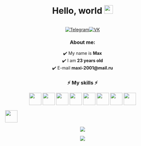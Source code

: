 <h1 align="center">Hello, world <img src="https://images.emojiterra.com/google/noto-emoji/unicode-15/animated/1f44b.gif" width="28"></h1>
<p align="center"><br/>
  <a href="https://t.me/notmaxhack"
    ><img
      src="https://img.shields.io/badge/Telegram-%232E87FB?color=0088CC&style=for-the-badge&logo=telegram&logoColor=white"
      alt="Telegram"
  /></a><a href="https://vk.com/eremey"
    ><img
      src="https://img.shields.io/badge/VK-%232E87FB?color=4a76a8&style=for-the-badge&logo=vk&logoColor=white"
      alt="VK"
  /></a>
  <h3 align="center">About me:</h3>
</p>
<p align="center">
✔️ My name is <strong>Max</strong><br/>
✔️ I am <strong>23 years old</strong><br/>
✔️ E-mail <strong>maxi-2001@mail.ru</strong>
</p>


<h3 align="center">⚡ My skills ⚡</h3>
<p align="center">
<a href="https://learn.microsoft.com/ru-ru/dotnet/csharp/" target="_blank"><img src="https://cdn.jsdelivr.net/gh/devicons/devicon/icons/csharp/csharp-plain.svg" width="40" height="40"/></a>
<a href="https://www.w3.org/html/" target="_blank"><img src="https://cdn.jsdelivr.net/gh/devicons/devicon/icons/html5/html5-original.svg" width="40" height="40"/></a>
<a href="https://dotnet.microsoft.com/en-us/" target="_blank"><img src="https://cdn.jsdelivr.net/gh/devicons/devicon/icons/dotnetcore/dotnetcore-original.svg" width="40" height="40"/></a>
<a href="https://developer.mozilla.org/en-US/docs/Web/JavaScript" target="_blank"><img src="https://cdn.jsdelivr.net/gh/devicons/devicon/icons/javascript/javascript-original.svg" width="40" height="40"/></a>
<a href="https://www.python.org/" target="_blank"><img src="https://cdn.jsdelivr.net/gh/devicons/devicon/icons/python/python-original.svg" width="40" height="40"/></a>
<a href="https://www.swift.org/" target="_blank"><img src="https://cdn.jsdelivr.net/gh/devicons/devicon/icons/swift/swift-original.svg" width="40" height="40"/></a>
<a href="https://www.photoshop.com/en" target="_blank"><img src="https://cdn.jsdelivr.net/gh/devicons/devicon/icons/photoshop/photoshop-plain.svg" width="40" height="40"/></a>
<a href="https://www.figma.com" target="_blank"><img src="https://cdn.jsdelivr.net/gh/devicons/devicon/icons/figma/figma-original.svg" width="40" height="40"/></a>
</p>
<a href="https://www.coreldraw.com/en/" target="_blank"><img src="https://upload.wikimedia.org/wikipedia/commons/thumb/f/f1/CorelDraw_logo.svg/1914px-CorelDraw_logo.svg.png" width="40" height="40"/></a>
</p>

<p align="center"><img src="https://github-readme-stats.vercel.app/api/top-langs/?username=maxhack1337&layout=compact&custom_title=Languages&show_icons=true&disable_animations=false&icon_color=0096FF&title_color=0096FF&text_color=606060&border_color=ffffff&bg_color=ffffff"/></p>
<p align="center"><img src="https://github-readme-stats.vercel.app/api?username=maxhack1337&show_icons=true&icon_color=0096FF&title_color=0096FF&text_color=606060&border_color=ffffff&bg_color=ffffff&cache_seconds=1800&locale=en"/></p>

